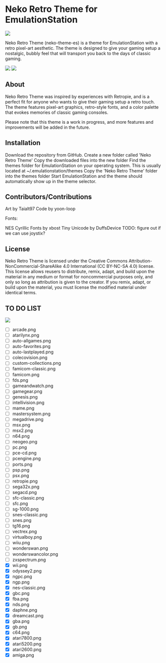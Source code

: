 # Neko Retro Theme for EmulationStation

![](https://github.com/Taialt97/Retropie-Neko-Theme/blob/main/images/01.png)

Neko Retro Theme (neko-theme-es) is a theme for EmulationStation with a retro pixel-art aesthetic. The theme is designed to give your gaming setup a nostalgic, bubbly feel that will transport you back to the days of classic gaming.

![](https://github.com/Taialt97/Retropie-Neko-Theme/blob/main/images/02.png)
![](https://github.com/Taialt97/Retropie-Neko-Theme/blob/main/images/03.png)

## About

Neko Retro Theme was inspired by experiences with Retropie, and is a perfect fit for anyone who wants to give their gaming setup a retro touch. The theme features pixel-art graphics, retro-style fonts, and a color palette that evokes memories of classic gaming consoles.

Please note that this theme is a work in progress, and more features and improvements will be added in the future.

## Installation

Download the repository from GitHub.
Create a new folder called 'Neko Retro Theme'
Copy the downloaded files into the new folder
Find the themes folder for EmulationStation on your operating system. This is usually located at ~/.emulationstation/themes
Copy the 'Neko Retro Theme' folder into the themes folder
Start EmulationStation and the theme should automatically show up in the theme selector.

## Contributors/Contributions

Art by Taialt97
Code by yoon-loop

Fonts:

NES Cyrillic Fonts by xbost
Tiny Unicode by DuffsDevice
TODO: figure out if we can use joystix?

## License

Neko Retro Theme is licensed under the Creative Commons Attribution-NonCommercial-ShareAlike 4.0 International (CC BY-NC-SA 4.0) license. This license allows reusers to distribute, remix, adapt, and build upon the material in any medium or format for noncommercial purposes only, and only so long as attribution is given to the creator. If you remix, adapt, or build upon the material, you must license the modified material under identical terms.

## TO DO LIST 

![](https://github.com/Taialt97/Retropie-Neko-Theme/blob/main/images/04.png)

- [ ] arcade.png
- [ ] atarilynx.png
- [ ] auto-allgames.png
- [ ] auto-favorites.png
- [ ] auto-lastplayed.png
- [ ] colecovision.png
- [ ] custom-collections.png
- [ ] famicom-classic.png
- [ ] famicom.png
- [ ] fds.png
- [ ] gameandwatch.png
- [ ] gamegear.png
- [ ] genesis.png
- [ ] intellivision.png
- [ ] mame.png
- [ ] mastersystem.png
- [ ] megadrive.png
- [ ] msx.png
- [ ] msx2.png
- [ ] n64.png
- [ ] neogeo.png
- [ ] pc.png
- [ ] pce-cd.png
- [ ] pcengine.png
- [ ] ports.png
- [ ] psp.png
- [ ] psx.png
- [ ] retropie.png
- [ ] sega32x.png
- [ ] segacd.png
- [ ] sfc-classic.png
- [ ] sfc.png
- [ ] sg-1000.png
- [ ] snes-classic.png
- [ ] snes.png
- [ ] tg16.png
- [ ] vectrex.png
- [ ] virtualboy.png
- [ ] wiiu.png
- [ ] wonderswan.png
- [ ] wonderswancolor.png
- [ ] zxspectrum.png
- [x] wii.png
- [x] odyssey2.png
- [x] ngpc.png
- [x] ngp.png
- [x] nes-classic.png
- [x] gbc.png
- [x] fba.png
- [x] nds.png
- [x] daphne.png
- [x] dreamcast.png
- [x] gba.png
- [x] gb.png
- [x] c64.png
- [x] atari7800.png
- [x] atari5200.png
- [x] atari2600.png
- [x] amiga.png
